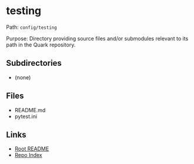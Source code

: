 # testing

Path: `config/testing`

Purpose: Directory providing source files and/or submodules relevant to its path in the Quark repository.

## Subdirectories
- (none)

## Files
- README.md
- pytest.ini

## Links
- [Root README](../README.md)
- [Repo Index](../repo_index.json)
